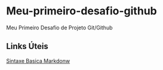 # Meu-primeiro-desafio-github
Meu Primeiro Desafio de Projeto Git/Github

## Links Úteis

[Sintaxe Basica Markdonw](https://markdown.net.br/sintaxe-basica/)
